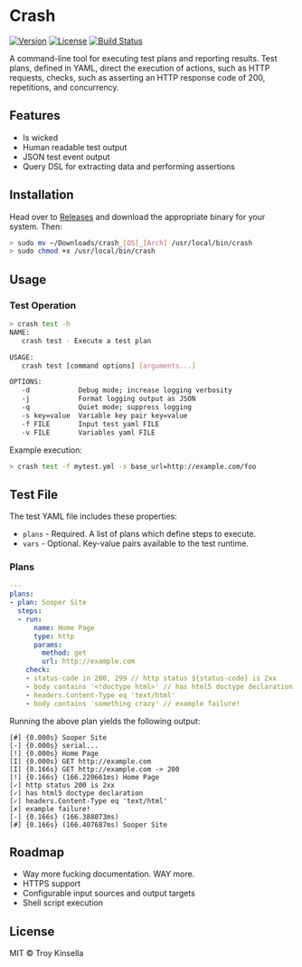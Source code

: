 Crash
=====

[![Version](https://badge.fury.io/gh/troykinsella%2Fcrash.svg)](https://badge.fury.io/gh/troykinsella%2Fcrash)
[![License](https://img.shields.io/github/license/troykinsella/crash.svg)](https://github.com/troykinsella/crash/blob/master/LICENSE)
[![Build Status](https://travis-ci.org/troykinsella/crash.svg?branch=master)](https://travis-ci.org/troykinsella/crash)

A command-line tool for executing test plans and reporting results. Test plans, defined in YAML,
direct the execution of actions, such as HTTP requests, checks, such as asserting an HTTP
response code of 200, repetitions, and concurrency.

## Features

* Is wicked
* Human readable test output
* JSON test event output
* Query DSL for extracting data and performing assertions

## Installation

Head over to [Releases](https://github.com/troykinsella/crash/releases/) and download the appropriate 
binary for your system. Then:

```bash
> sudo mv ~/Downloads/crash_[OS]_[Arch] /usr/local/bin/crash
> sudo chmod +x /usr/local/bin/crash
```

## Usage

### Test Operation

```bash
> crash test -h
NAME:
   crash test - Execute a test plan

USAGE:
   crash test [command options] [arguments...]

OPTIONS:
   -d            Debug mode; increase logging verbosity
   -j            Format logging output as JSON
   -q            Quiet mode; suppress logging
   -s key=value  Variable key pair key=value
   -f FILE       Input test yaml FILE
   -v FILE       Variables yaml FILE
```

Example execution:

```bash
> crash test -f mytest.yml -s base_url=http://example.com/foo
```

## Test File

The test YAML file includes these properties:

* `plans` - Required. A list of plans which define steps to execute.
* `vars` - Optional. Key-value pairs available to the test runtime.

### Plans

```yaml
---
plans:
- plan: Sooper Site
  steps:
  - run:
      name: Home Page
      type: http
      params:
        method: get
        url: http://example.com
    check:
    - status-code in 200, 299 // http status ${status-code} is 2xx
    - body contains '<!doctype html>' // has html5 doctype declaration
    - headers.Content-Type eq 'text/html'
    - body contains 'something crazy' // example failure!
```

Running the above plan yields the following output:

```
[#] {0.000s} Sooper Site
[-] {0.000s} serial...
[!] {0.000s} Home Page
[I] {0.000s} GET http://example.com
[I] {0.166s} GET http://example.com -> 200
[!] {0.166s} (166.220661ms) Home Page
[✓] http status 200 is 2xx
[✓] has html5 doctype declaration
[✓] headers.Content-Type eq 'text/html'
[✗] example failure!
[-] {0.166s} (166.388073ms) 
[#] {0.166s} (166.407687ms) Sooper Site
```

## Roadmap

* Way more fucking documentation. WAY more.
* HTTPS support
* Configurable input sources and output targets
* Shell script execution

## License

MIT © Troy Kinsella
